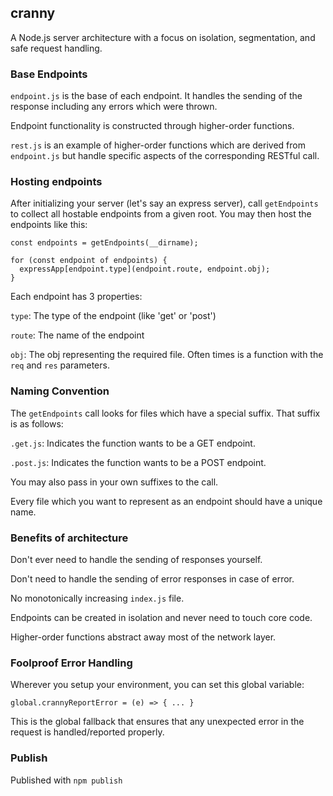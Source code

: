 ## cranny

A Node.js server architecture with a focus on 
isolation, segmentation, and safe request handling.

### Base Endpoints

`endpoint.js` is the base of each endpoint.
It handles the sending of the response including any errors which were thrown.

Endpoint functionality is constructed through higher-order functions.

`rest.js` is an example of higher-order functions which are
derived from `endpoint.js` but handle specific aspects of the corresponding
RESTful call.

### Hosting endpoints
After initializing your server (let's say an express server),
call `getEndpoints` to collect all hostable endpoints from a given root.
You may then host the endpoints like this:

```
const endpoints = getEndpoints(__dirname);

for (const endpoint of endpoints) {
  expressApp[endpoint.type](endpoint.route, endpoint.obj);
}
```

Each endpoint has 3 properties:

`type`: The type of the endpoint (like 'get' or 'post')

`route`: The name of the endpoint

`obj`: The obj representing the required file. Often times is a function with the `req` and `res` parameters.


### Naming Convention
The `getEndpoints` call looks for files which have a special suffix.
That suffix is as follows:

`.get.js`: Indicates the function wants to be a GET endpoint.

`.post.js`: Indicates the function wants to be a POST endpoint.

You may also pass in your own suffixes to the call.

Every file which you want to represent as an endpoint should 
have a unique name.

### Benefits of architecture
Don't ever need to handle the sending of responses yourself.

Don't need to handle the sending of error responses in case of error.

No monotonically increasing `index.js` file.

Endpoints can be created in isolation and never need to touch core code.

Higher-order functions abstract away most of the network layer.

### Foolproof Error Handling
Wherever you setup your environment, you can set this global variable:

`global.crannyReportError = (e) => { ... }`

This is the global fallback that ensures that any unexpected error in the request
is handled/reported properly.

### Publish
Published with `npm publish`
